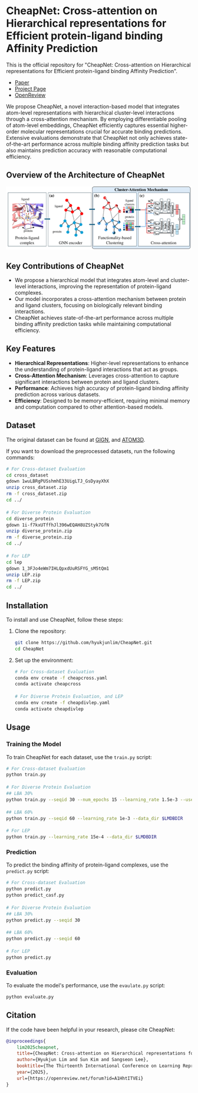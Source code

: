 # CheapNet: Cross-attention on Hierarchical representations for Efficient protein-ligand binding Affinity Prediction

This is the official repository for "CheapNet: Cross-attention on Hierarchical representations for Efficient protein-ligand binding Affinity Prediction".

- [Paper](https://hyukjunlim.github.io/figures/CheapNet.pdf)
- [Project Page](https://hyukjunlim.github.io/project/CheapNet.html)
- [OpenReview](https://openreview.net/forum?id=A1HhtITVEi)

We propose CheapNet, a novel interaction-based model that integrates atom-level representations with hierarchical cluster-level interactions through a cross-attention mechanism. By employing differentiable pooling of atom-level embeddings, CheapNet efficiently captures essential higher-order molecular representations crucial for accurate binding predictions. Extensive evaluations demonstrate that CheapNet not only achieves state-of-the-art performance across multiple binding affinity prediction tasks but also maintains prediction accuracy with reasonable computational efficiency.

## Overview of the Architecture of CheapNet

![Overview of the Architecture of CheapNet](./assets/CheapNet_Overview.png)

## Key Contributions of CheapNet

  - We propose a hierarchical model that integrates atom-level and cluster-level interactions, improving the representation of protein-ligand complexes.
  - Our model incorporates a cross-attention mechanism between protein and ligand clusters, focusing on biologically relevant binding interactions.
  - CheapNet achieves state-of-the-art performance across multiple binding affinity prediction tasks while maintaining computational efficiency.

## Key Features

- **Hierarchical Representations**: Higher-level representations to enhance the understanding of protein-ligand interactions that act as groups.
- **Cross-Attention Mechanism**: Leverages cross-attention to capture significant interactions between protein and ligand clusters.
- **Performance**: Achieves high accuracy of protein-ligand binding affinity prediction across various datasets.
- **Efficiency**: Designed to be memory-efficient, requiring minimal memory and computation compared to other attention-based models.

## Dataset

The original dataset can be found at [GIGN](https://github.com/guaguabujianle/GIGN), and [ATOM3D](https://github.com/drorlab/atom3d).

If you want to download the preprocessed datasets, run the following commands:
```bash
# For Cross-dataset Evaluation
cd cross_dataset
gdown 1wuLBRgPUSshmhE33UigLTJ_GsDyayXhX
unzip cross_dataset.zip
rm -f cross_dataset.zip
cd ../

# For Diverse Protein Evaluation
cd diverse_protein
gdown 1i-f7kxUTffhJl396wEQAH8UZStyk7GfN
unzip diverse_protein.zip
rm -f diverse_protein.zip
cd ../

# For LEP
cd lep
gdown 1_3FJo4eWm7IHLQpxdUuRSFYG_sM5tQm1
unzip LEP.zip
rm -f LEP.zip
cd ../
```

## Installation

To install and use CheapNet, follow these steps:

1. Clone the repository:
   ```bash
   git clone https://github.com/hyukjunlim/CheapNet.git
   cd CheapNet
   ```

2. Set up the environment:
   ```bash
   # For Cross-dataset Evaluation
   conda env create -f cheapcross.yaml
   conda activate cheapcross

   # For Diverse Protein Evaluation, and LEP
   conda env create -f cheapdivlep.yaml
   conda activate cheapdivlep
   ```

## Usage

### Training the Model

To train CheapNet for each dataset, use the `train.py` script:

```bash
# For Cross-dataset Evaluation
python train.py

# For Diverse Protein Evaluation
## LBA 30%
python train.py --seqid 30 --num_epochs 15 --learning_rate 1.5e-3 --use_scheduler 0 --data_dir $LMDBDIR

## LBA 60%
python train.py --seqid 60 --learning_rate 1e-3 --data_dir $LMDBDIR 

# For LEP
python train.py --learning_rate 15e-4 --data_dir $LMDBDIR
```

### Prediction

To predict the binding affinity of protein-ligand complexes, use the `predict.py` script:

```bash
# For Cross-dataset Evaluation
python predict.py
python predict_casf.py

# For Diverse Protein Evaluation
## LBA 30%
python predict.py --seqid 30

## LBA 60%
python predict.py --seqid 60

# For LEP
python predict.py
```

### Evaluation

To evaluate the model's performance, use the `evaulate.py` script:

```bash
python evaluate.py
```

## Citation

If the code have been helpful in your research, please cite CheapNet:

```bibtex
@inproceedings{
    lim2025cheapnet,
    title={CheapNet: Cross-attention on Hierarchical representations for Efficient protein-ligand binding Affinity Prediction},
    author={Hyukjun Lim and Sun Kim and Sangseon Lee},
    booktitle={The Thirteenth International Conference on Learning Representations},
    year={2025},
    url={https://openreview.net/forum?id=A1HhtITVEi}
}
```